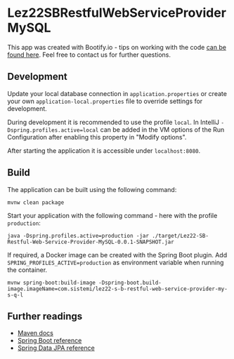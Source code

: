 # Lez22SBRestfulWebServiceProviderMySQL

This app was created with Bootify.io - tips on working with the code [can be found here](https://bootify.io/next-steps/).
Feel free to contact us for further questions.

## Development

Update your local database connection in `application.properties` or create your own `application-local.properties` file to override
settings for development.

During development it is recommended to use the profile `local`. In IntelliJ `-Dspring.profiles.active=local` can be
added in the VM options of the Run Configuration after enabling this property in "Modify options".

After starting the application it is accessible under `localhost:8080`.

## Build

The application can be built using the following command:

```
mvnw clean package
```

Start your application with the following command - here with the profile `production`:

```
java -Dspring.profiles.active=production -jar ./target/Lez22-SB-Restful-Web-Service-Provider-MySQL-0.0.1-SNAPSHOT.jar
```

If required, a Docker image can be created with the Spring Boot plugin. Add `SPRING_PROFILES_ACTIVE=production` as
environment variable when running the container.

```
mvnw spring-boot:build-image -Dspring-boot.build-image.imageName=com.sistemi/lez22-s-b-restful-web-service-provider-my-s-q-l
```

## Further readings

* [Maven docs](https://maven.apache.org/guides/index.html)  
* [Spring Boot reference](https://docs.spring.io/spring-boot/docs/current/reference/htmlsingle/)  
* [Spring Data JPA reference](https://docs.spring.io/spring-data/jpa/docs/current/reference/html/)  
